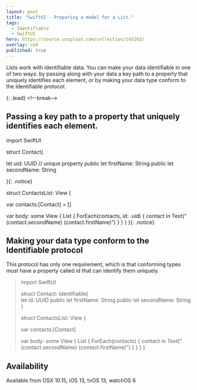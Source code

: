 ```yaml
---
layout: post
title: "SwiftUI - Preparing a model for a List."
tags:
  - Identifiable
  - SwiftUI
hero: https://source.unsplash.com/collection/145103/
overlay: red
published: true
---
```


Lists work with identifiable data. You can make your data identifiable in one of two ways: by passing along with your data a key path to a property that uniquely identifies each element, or by making your data type conform to the Identifiable protocol.

{: .lead}
<!–-break-–>

## Passing a key path to a property that uniquely identifies each element.


import SwiftUI

struct Contact{

let uid: UUID // unique property
public let firstName: String
public let secondName: String
    
}{: .notice}

struct ContactsList: View {
    
var contacts:[Contact] = []
    
var body: some View {
        List {
            ForEach(contacts, id: \.uid) { contact in
                Text("\(contact.secondName) \(contact.firstName)")
            }
        }
    }
}{: .notice}



## Making your data type conform to the Identifiable protocol

This protocol has only one requirement, which is that conforming types must have a property called id that can identify them uniquely.

> import SwiftUI
>
>struct Contact: Identifiable{    
    let id: UUID
    public let firstName: String
    public let secondName: String
}
>
>struct ContactsList: View {
>
>var contacts:[Contact]
>    
>var body: some View {
        List {
            ForEach(contacts) { contact in
                Text("\(contact.secondName) \(contact.firstName)")
            }
        }
    }
}



##  Availability  

Available from OSX 10.15, iOS 13, tvOS 13, watchOS 6
